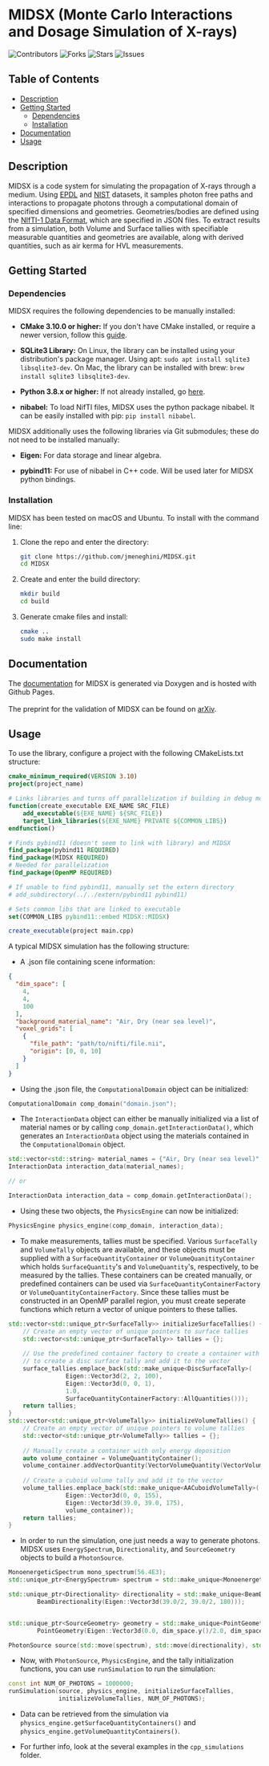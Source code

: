 # MIDSX (Monte Carlo Interactions and Dosage Simulation of X-rays)
![Contributors](https://img.shields.io/github/contributors/jmeneghini/MIDSX)
![Forks](https://img.shields.io/github/forks/jmeneghini/MIDSX)
![Stars](https://img.shields.io/github/stars/jmeneghini/MIDSX)
![Issues](https://img.shields.io/github/issues/jmeneghini/MIDSX)

## Table of Contents
- [Description](#description)
- [Getting Started](#getting-started)
  * [Dependencies](#dependencies)
  * [Installation](#installation)
- [Documentation](#documentation)
- [Usage](#usage)



## Description
MIDSX is a code system for simulating the propagation of X-rays through a medium. Using [EPDL](https://www-nds.iaea.org/epics/) and [NIST](https://www.nist.gov/pml/x-ray-mass-attenuation-coefficients) datasets, it samples photon free paths and interactions to propagate photons through a computational domain of specified dimensions and geometries. Geometries/bodies are defined using the [NIfTI-1 Data Format](https://nifti.nimh.nih.gov/nifti-1), which are specified in JSON files. To extract results from a simulation, both Volume and Surface tallies with specifiable measurable quantities and geometries are available, along with derived quantities, such as air kerma for HVL measurements.

## Getting Started

### Dependencies

MIDSX requires the following dependencies to be manually installed:

* **CMake 3.10.0 or higher:** If you don't have CMake installed, or require a newer version, follow this [guide](https://askubuntu.com/questions/355565/how-do-i-install-the-latest-version-of-cmake-from-the-command-line).

* **SQLite3 Library:** On Linux, the library can be installed using your distribution's package manager. Using apt: `sudo apt install sqlite3 libsqlite3-dev`. On Mac, the library can be installed with brew: `brew install sqlite3 libsqlite3-dev`.

* **Python 3.8.x or higher:** If not already installed, go [here](https://www.python.org/downloads/).

* **nibabel:** To load NifTI files, MIDSX uses the python package nibabel. It can be easily installed with pip: `pip install nibabel`.

MIDSX additionally uses the following libraries via Git submodules; these do not need to be installed manually:

* **Eigen:** For data storage and linear algebra.

* **pybind11:** For use of nibabel in C++ code. Will be used later for MIDSX python bindings.

### Installation

MIDSX has been tested on macOS and Ubuntu. To install with the command line:

1. Clone the repo and enter the directory:
   ```sh
   git clone https://github.com/jmeneghini/MIDSX.git
   cd MIDSX
   ```

2. Create and enter the build directory:
   ```sh
   mkdir build
   cd build
   ```

3. Generate cmake files and install:
   ```sh
   cmake ..
   sudo make install
   ```

## Documentation
The [documentation](https://jmeneghini.github.io/MIDSX/) for MIDSX is generated via Doxygen and is hosted with Github Pages. \
\
The preprint for the validation of MIDSX can be found on [arXiv](https://arxiv.org/abs/2311.16873).

## Usage
To use the library, configure a project with the following CMakeLists.txt structure:

```cmake
cmake_minimum_required(VERSION 3.10)
project(project_name)

# Links libraries and turns off parallelization if building in debug mode
function(create_executable EXE_NAME SRC_FILE)
    add_executable(${EXE_NAME} ${SRC_FILE})
    target_link_libraries(${EXE_NAME} PRIVATE ${COMMON_LIBS})
endfunction()

# Finds pybind11 (doesn't seem to link with library) and MIDSX
find_package(pybind11 REQUIRED)
find_package(MIDSX REQUIRED)
# Needed for parallelization
find_package(OpenMP REQUIRED)

# If unable to find pybind11, manually set the extern directory
# add_subdirectory(../../extern/pybind11 pybind11)

# Sets common libs that are linked to executable
set(COMMON_LIBS pybind11::embed MIDSX::MIDSX)

create_executable(project main.cpp)
```

A typical MIDSX simulation has the following structure:

* A .json file containing scene information:
```json
{
  "dim_space": [
    4,
    4,
    100
  ],
  "background_material_name": "Air, Dry (near sea level)",
  "voxel_grids": [
    {
      "file_path": "path/to/nifti/file.nii",
      "origin": [0, 0, 10]
    }
  ]
}
```

* Using the .json file, the `ComputationalDomain` object can be initialized:
```C++
ComputationalDomain comp_domain("domain.json");
```

* The `InteractionData` object can either be manually initialized via a list of material names or by calling `comp_domain.getInteractionData()`, which generates an `InteractionData` object using the materials contained in the `ComputationalDomain` object.

```C++
std::vector<std::string> material_names = {"Air, Dry (near sea level)", "Water, Liquid"};
InteractionData interaction_data(material_names);

// or

InteractionData interaction_data = comp_domain.getInteractionData();
```

* Using these two objects, the `PhysicsEngine` can now be initialized:
```C++
PhysicsEngine physics_engine(comp_domain, interaction_data);
```

* To make measurements, tallies must be specified. Various `SurfaceTally` and `VolumeTally` objects are available, and these objects must be supplied with a `SurfaceQuantityContainer` or `VolumeQuanitityContainer` which holds `SurfaceQuantity`'s and `VolumeQuantity`'s, respectively, to be measured by the tallies. These containers can be created manually, or predefined containers can be used via `SurfaceQuantityContainerFactory` or `VolumeQuantityContainerFactory`. Since these tallies must be constructed in an OpenMP parallel region, you must create seperate functions which return a vector of unique pointers to these tallies.

```C++
std::vector<std::unique_ptr<SurfaceTally>> initializeSurfaceTallies() {
    // Create an empty vector of unique pointers to surface tallies
    std::vector<std::unique_ptr<SurfaceTally>> tallies = {};
    
    // Use the predefined container factory to create a container with all quantities
    // to create a disc surface tally and add it to the vector
    surface_tallies.emplace_back(std::make_unique<DiscSurfaceTally>(
                Eigen::Vector3d(2, 2, 100),
                Eigen::Vector3d(0, 0, 1),
                1.0,
                SurfaceQuantityContainerFactory::AllQuantities()));
    return tallies;
}
std::vector<std::unique_ptr<VolumeTally>> initializeVolumeTallies() {
    // Create an empty vector of unique pointers to volume tallies
    std::vector<std::unique_ptr<VolumeTally>> tallies = {};
    
    // Manually create a container with only energy deposition
    auto volume_container = VolumeQuantityContainer();
    volume_container.addVectorQuantity(VectorVolumeQuantity(VectorVolumeQuantityType::EnergyDeposition));
    
    // Create a cuboid volume tally and add it to the vector
    volume_tallies.emplace_back(std::make_unique<AACuboidVolumeTally>(
                Eigen::Vector3d(0, 0, 155),
                Eigen::Vector3d(39.0, 39.0, 175),
                volume_container));
    return tallies;
}
```

* In order to run the simulation, one just needs a way to generate photons. MIDSX uses `EnergySpectrum`, `Directionality`, and `SourceGeometry` objects to build a `PhotonSource`.

```C++
MonoenergeticSpectrum mono_spectrum(56.4E3);
std::unique_ptr<EnergySpectrum> spectrum = std::make_unique<MonoenergeticSpectrum>(mono_spectrum);

std::unique_ptr<Directionality> directionality = std::make_unique<BeamDirectionality>(
        BeamDirectionality(Eigen::Vector3d(39.0/2, 39.0/2, 180)));


std::unique_ptr<SourceGeometry> geometry = std::make_unique<PointGeometry>(
        PointGeometry(Eigen::Vector3d(0.0, dim_space.y()/2.0, dim_space.z()/2.0)));

PhotonSource source(std::move(spectrum), std::move(directionality), std::move(geometry));
```

* Now, with `PhotonSource`, `PhysicsEngine`, and the tally initialization functions, you can use `runSimulation` to run the simulation:

```C++
const int NUM_OF_PHOTONS = 1000000;
runSimulation(source, physics_engine, initializeSurfaceTallies,
              initializeVolumeTallies, NUM_OF_PHOTONS);
```

* Data can be retrieved from the simulation via `physics_engine.getSurfaceQuantityContainers()` and `physics_engine.getVolumeQuantityContainers()`.

* For further info, look at the several examples in the `cpp_simulations` folder.
